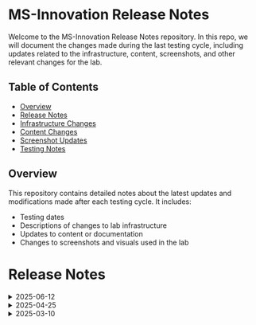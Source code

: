 # MS-Innovation Release Notes

Welcome to the MS-Innovation Release Notes repository. In this repo, we will document the changes made during the last testing cycle, including updates related to the infrastructure, content, screenshots, and other relevant changes for the lab.

## Table of Contents

- [Overview](#overview)
- [Release Notes](#release-notes)
- [Infrastructure Changes](#infrastructure-changes)
- [Content Changes](#content-changes)
- [Screenshot Updates](#screenshot-updates)
- [Testing Notes](#testing-notes)

## Overview

This repository contains detailed notes about the latest updates and modifications made after each testing cycle. It includes:

- Testing dates
- Descriptions of changes to lab infrastructure
- Updates to content or documentation
- Changes to screenshots and visuals used in the lab

# Release Notes

<details>
<summary>2025-06-12</summary>
## Infrastructure Changes

NA

## Content Changes

- **Change**: Updated the Getting started page as there were UI updates and added enhanced pictures. 

## Screenshot Updates

Updated the Getting started page nd create and publish page as there were UI and screenshots updates.

## Testing Notes

- **Testing Date**: 2025-06-12
- **Issues Found**: The most recent testing phase was completed without any issues or complications. All systems performed as expected, and there were no errors or failures encountered during the process.
- **Resolved Issues**: NA

</details>

<details>
<summary>2025-04-25</summary>

## Infrastructure Changes

NA

## Content Changes

- **Change**: Updated the Getting started page as there were UI updates. Minor grammatical errors were there in the lab, updated those as well, and shared the PR with Srikanth.
- **Testing Date**: 2025-04-25
## Screenshot Updates

Updated the Getting started page as there were UI updates.

## Testing Notes

- **Testing Date**: 2025-04-25
- **Tester**: [Riya Singh]
- **Issues Found**: The most recent testing phase was completed without any issues or complications. All systems performed as expected, and there were no errors or failures encountered during the process.
- **Resolved Issues**: NA
</details>

<details>
<summary>2025-03-10</summary>
## Infrastructure Changes

NA

## Content Changes

- **Change**:
    1. Updated lab guide with multiple screenshots as there were UI changes in Power BI reports.
    2. Added few **Notes** for better understanding of the users

## Screenshot Updates

Updated screenshot with new UI changes.

## Testing Notes

- **Testing Date**: 2025-03-10
- **Tester**: [Prajwal Kumar]
- **Issues Found**: The most recent testing phase was completed without any issues or complications. All systems performed as expected, and there were no errors or failures encountered during the process.
- **Resolved Issues**: NA
</details>
